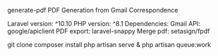 generate-pdf
PDF Generation from Gmail Correspondence

Laravel version: ^10.10 
PHP version: ^8.1 
Dependencies: 
Gmail API: google/apiclient 
PDF export: laravel-snappy 
Merge pdf: setasign/fpdf

git clone
composer install
php artisan serve & php artisan queue:work
